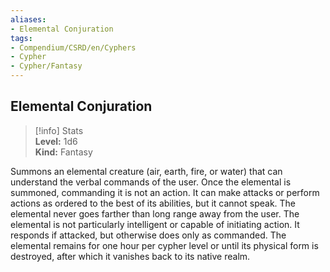 ```yaml
---
aliases:
- Elemental Conjuration
tags:
- Compendium/CSRD/en/Cyphers
- Cypher
- Cypher/Fantasy
---
```


  
## Elemental Conjuration  
>[!info] Stats  
> **Level:** 1d6  
> **Kind:** Fantasy
  
Summons an elemental creature (air, earth, fire, or water) that can understand the verbal commands of the user. Once the elemental is summoned, commanding it is not an action. It can make attacks or perform actions as ordered to the best of its abilities, but it cannot speak. The elemental never goes farther than long range away from the user.  The elemental is not particularly intelligent or capable of initiating action. It responds if attacked, but otherwise does only as commanded. The elemental remains for one hour per cypher level or until its physical form is destroyed, after which it vanishes back to its native realm.